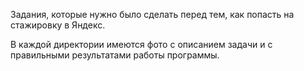 Задания, которые нужно было сделать перед тем, как попасть на стажировку в Яндекс.

В каждой директории имеются фото с описанием задачи и с правильными результатами работы программы.
